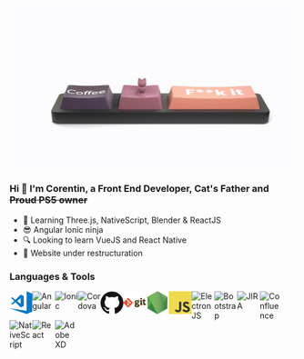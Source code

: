 ![Alt Text](https://github.com/CorentinHcdDev/CorentinHcdDev/blob/main/fckit.gif)

### Hi :wave: I'm Corentin, a Front End Developer, Cat's Father and ~~Proud PS5 owner~~

  - 🌱 Learning Three.js, NativeScript, Blender & ReactJS
  - 😎 Angular Ionic ninja
  - 🔍 Looking to learn VueJS and React Native
  - 🚧 Website under restructuration
###

### Languages & Tools ###

<img align="left" alt="Visual Studio Code" width="40px" src="https://raw.githubusercontent.com/github/explore/80688e429a7d4ef2fca1e82350fe8e3517d3494d/topics/visual-studio-code/visual-studio-code.png" />
<img align="left" alt="Angular" width="40px" src="https://angular.io/assets/images/logos/angular/angular.png" />
<img align="left" alt="Ionic" width="40px" src="https://ionicframework.com/blog/wp-content/uploads/2016/08/ionic-icon.png" />
<img align="left" alt="Cordova" width="40px" src="https://cordova.apache.org/static/img/cordova_256.png" />
<img align="left" alt="GitHub" width="40px" src="https://raw.githubusercontent.com/github/explore/78df643247d429f6cc873026c0622819ad797942/topics/github/github.png" />
<img align="left" alt="Git" width="40px" src="https://raw.githubusercontent.com/github/explore/80688e429a7d4ef2fca1e82350fe8e3517d3494d/topics/git/git.png" />
<img align="left" alt="Node.js" width="40px" src="https://raw.githubusercontent.com/github/explore/80688e429a7d4ef2fca1e82350fe8e3517d3494d/topics/nodejs/nodejs.png" />
<img align="left" alt="JavaScript" width="40px" src="https://raw.githubusercontent.com/github/explore/80688e429a7d4ef2fca1e82350fe8e3517d3494d/topics/javascript/javascript.png" />
<img align="left" alt="ElectronJS" width="40px" src="https://upload.wikimedia.org/wikipedia/commons/thumb/9/91/Electron_Software_Framework_Logo.svg/1200px-Electron_Software_Framework_Logo.svg.png" />
<img align="left" alt="Bootstrap" width="40px" src="https://upload.wikimedia.org/wikipedia/commons/thumb/b/b2/Bootstrap_logo.svg/480px-Bootstrap_logo.svg.png" />
<img align="left" alt="JIRA" width="40px" src="https://cdn.worldvectorlogo.com/logos/jira-1.svg" />
<img align="left" alt="Confluence" width="40px" src="https://pbs.twimg.com/profile_images/1022908662392619008/5_z16TbH_400x400.jpg" />
<img align="left" alt="NativeScript" width="40px" src="https://nativescript.org/images/6zv9et8fpnqheyuio1vn.png" />
<img align="left" alt="React" width="40px" src="https://reactjs.org/logo-og.png" />
<img align="left" alt="Adobe XD" width="40px" src="https://upload.wikimedia.org/wikipedia/commons/thumb/c/c2/Adobe_XD_CC_icon.svg/1200px-Adobe_XD_CC_icon.svg.png" />
